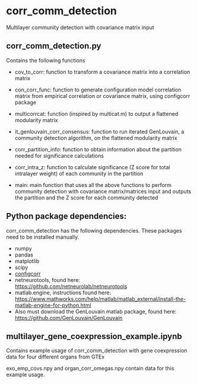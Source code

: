 # corr_comm_detection
Multilayer community detection with covariance matrix input

## corr_comm_detection.py
Contains the following functions
* cov_to_corr: function to transform a covariance matrix into a correlation matrix

* con_corr_func: function to generate configuration model correlation matrix from empirical correlation or covariance matrix, using configcorr package

* multicorrcat: function (inspired by multicat.m) to output a flattened modularity matrix

* it_genlouvain_corr_consensus: function to run iterated GenLouvain, a community detection algorithm, on the flattened modularity matrix

* corr_partition_info: function to obtain information about the partition needed for significance calculations

* corr_intra_z: function to calculate significance (Z score for total intralayer weight) of each community in the partition

* main: main function that uses all the above functions to perform community detection with covariance matrix/matrices input and outputs the partition and the Z score for each community detected

## Python package dependencies: 
corr_comm_detection has the following dependencies. These packages need to be installed manually.
* numpy
* pandas
* matplotlib
* scipy
* [configcorr](https://github.com/naokimas/config_corr)
* netneurotools, found here: https://github.com/netneurolab/netneurotools
* matlab.engine, instructions found here: https://www.mathworks.com/help/matlab/matlab_external/install-the-matlab-engine-for-python.html
* Also must download the GenLouvain matlab package, found here: https://github.com/GenLouvain/GenLouvain

## multilayer_gene_coexpression_example.ipynb 
Contains example usage of corr_comm_detection with gene coexpression data for four different organs from GTEx

exo_emp_covs.npy and organ_corr_omegas.npy contain data for this example usage.
